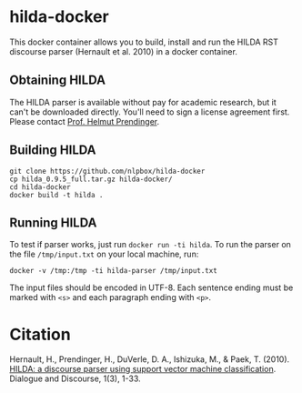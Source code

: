 # hilda-docker

This docker container allows you to build, install and run the HILDA
RST discourse parser (Hernault et al. 2010) in a docker container.

## Obtaining HILDA

The HILDA parser is available without pay for academic research, but it
can't be downloaded directly. You'll need to sign a license agreement first.
Please contact [Prof. Helmut Prendinger](http://research.nii.ac.jp/~prendinger/).

## Building HILDA

```
git clone https://github.com/nlpbox/hilda-docker
cp hilda_0.9.5_full.tar.gz hilda-docker/
cd hilda-docker
docker build -t hilda .
```

## Running HILDA

To test if parser works, just run ``docker run -ti hilda``.
To run the parser on the file ``/tmp/input.txt`` on your
local machine, run:

```
docker -v /tmp:/tmp -ti hilda-parser /tmp/input.txt
```

The input files should be encoded in UTF-8. Each sentence ending must
be marked with ``<s>`` and each paragraph ending with ``<p>``.


# Citation

Hernault, H., Prendinger, H., DuVerle, D. A., Ishizuka, M., & Paek, T. (2010).  
[HILDA: a discourse parser using support vector machine classification](http://journals.linguisticsociety.org/elanguage/dad/article/download/591/591-2300-1-PB.pdf). Dialogue and Discourse, 1(3), 1-33.
